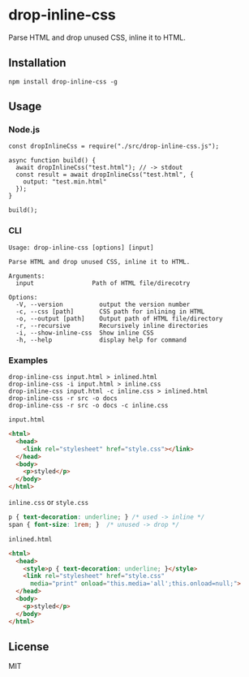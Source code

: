 # drop-inline-css

Parse HTML and drop unused CSS, inline it to HTML.

## Installation

```
npm install drop-inline-css -g
```

## Usage

### Node.js

```
const dropInlineCss = require("./src/drop-inline-css.js");

async function build() {
  await dropInlineCss("test.html"); // -> stdout
  const result = await dropInlineCss("test.html", {
    output: "test.min.html"
  });
}

build();
```

### CLI

```
Usage: drop-inline-css [options] [input]

Parse HTML and drop unused CSS, inline it to HTML.

Arguments:
  input                Path of HTML file/direcotry

Options:
  -V, --version          output the version number
  -c, --css [path]       CSS path for inlining in HTML
  -o, --output [path]    Output path of HTML file/directory
  -r, --recursive        Recursively inline directories
  -i, --show-inline-css  Show inline CSS
  -h, --help             display help for command
```

### Examples

```
drop-inline-css input.html > inlined.html
drop-inline-css -i input.html > inline.css
drop-inline-css input.html -c inline.css > inlined.html
drop-inline-css -r src -o docs
drop-inline-css -r src -o docs -c inline.css
```

`input.html`

```html
<html>
  <head>
    <link rel="stylesheet" href="style.css"></link>
  </head>
  <body>
    <p>styled</p>
  </body>
</html>
```

`inline.css` or `style.css`

```css
p { text-decoration: underline; } /* used -> inline */
span { font-size: 1rem; }  /* unused -> drop */
```

`inlined.html`

```html
<html>
  <head>
    <style>p { text-decoration: underline; }</style>
    <link rel="stylesheet" href="style.css"
      media="print" onload="this.media='all';this.onload=null;">
  </head>
  <body>
    <p>styled</p>
  </body>
</html>
```

## License

MIT
